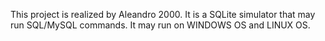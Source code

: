 This project is realized by Aleandro 2000. It is a SQLite simulator that may run SQL/MySQL commands. It may run on WINDOWS OS and LINUX OS.